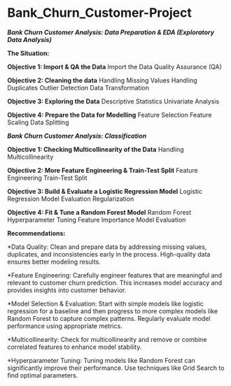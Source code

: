 # Bank_Churn_Customer-Project

***Bank Churn Customer Analysis: Data Preparation & EDA (Exploratory Data Analysis)***

**The Situation:**

**Objective 1: Import & QA the Data**
Import the Data
Quality Assurance (QA)

**Objective 2: Cleaning the data**
Handling Missing Values
Handling Duplicates
Outlier Detection
Data Transformation

**Objective 3: Exploring the Data**
Descriptive Statistics
Univariate Analysis

**Objective 4: Prepare the Data for Modelling**
Feature Selection
Feature Scaling
Data Splitting

***Bank Churn Customer Analysis: Classification***

**Objective 1: Checking Multicollinearity of the Data**
Handling Multicollinearity

**Objective 2: More Feature Engineering & Train-Test Split**
Feature Engineering
Train-Test Split

**Objective 3: Build & Evaluate a Logistic Regression Model**
Logistic Regression
Model Evaluation
Regularization

**Objective 4: Fit & Tune a Random Forest Model**
Random Forest
Hyperparameter Tuning
Feature Importance
Model Evaluation

**Recommendations:**

*Data Quality: Clean and prepare data by addressing missing values, duplicates, and inconsistencies early in the process. High-quality data ensures better modeling 
 results.

*Feature Engineering: Carefully engineer features that are meaningful and relevant to customer churn prediction. This increases model accuracy and provides 
 insights into customer behavior.

*Model Selection & Evaluation: Start with simple models like logistic regression for a baseline and then progress to more complex models like Random Forest to 
 capture complex patterns. Regularly evaluate model performance using appropriate metrics.

*Multicollinearity: Check for multicollinearity and remove or combine correlated features to enhance model stability.

*Hyperparameter Tuning: Tuning models like Random Forest can significantly improve their performance. Use techniques like Grid Search to find optimal parameters.
